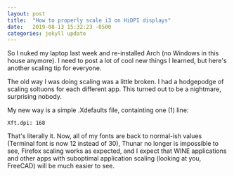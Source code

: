 ```yaml
---
layout: post
title:  "How to properly scale i3 on HiDPI displays"
date:   2019-08-13 15:32:23 -0500
categories: jekyll update
---
```


So I nuked my laptop last week and re-installed Arch (no Windows in this house anymore). I need to post a lot of cool new things I learned, but here's another scaling tip for everyone.

The old way I was doing scaling was a little broken. I had a hodgepodge of scaling soltuons for each different app. This turned out to be a nightmare, surprising nobody.

My new way is a simple .Xdefaults file, containting one (1) line:

`Xft.dpi: 168`

That's literally it. Now, all of my fonts are back to normal-ish values (Terminal font is now 12 instead of 30), Thunar no longer is impossible to see, Firefox scaling works as expected, and I expect that WINE applications and other apps with suboptimal application scaling (looking at you, FreeCAD) will be much easier to see.